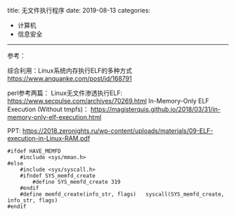 title: 无文件执行程序
date: 2019-08-13
categories:
- 计算机
- 信息安全




---



参考：

综合利用：Linux系统内存执行ELF的多种方式  https://www.anquanke.com/post/id/168791

perl参考两篇：
Linux无文件渗透执行ELF: https://www.secpulse.com/archives/70269.html
In-Memory-Only ELF Execution (Without tmpfs)： https://magisterquis.github.io/2018/03/31/in-memory-only-elf-execution.html

PPT:
https://2018.zeronights.ru/wp-content/uploads/materials/09-ELF-execution-in-Linux-RAM.pdf

```
#ifdef HAVE_MEMFD
	#include <sys/mman.h>
#else
	#include <sys/syscall.h>
	#ifndef SYS_memfd_create
		#define SYS_memfd_create 319
	#endif
	#define memfd_create(info_str, flags)   syscall(SYS_memfd_create, info_str, flags)
#endif
```

